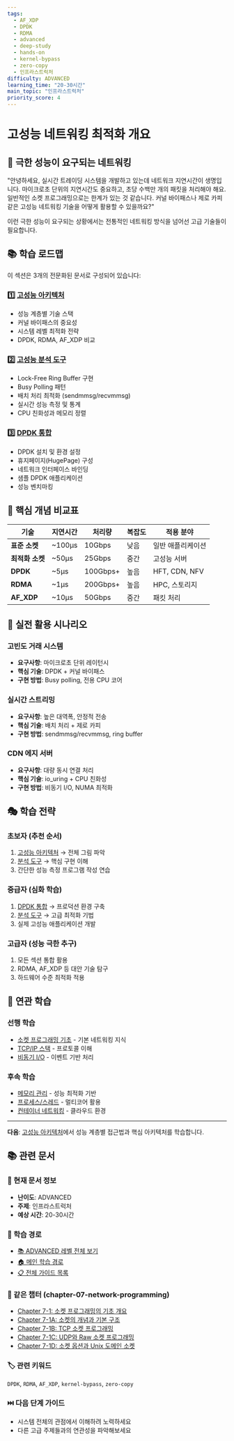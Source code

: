 ```yaml
---
tags:
  - AF_XDP
  - DPDK
  - RDMA
  - advanced
  - deep-study
  - hands-on
  - kernel-bypass
  - zero-copy
  - 인프라스트럭처
difficulty: ADVANCED
learning_time: "20-30시간"
main_topic: "인프라스트럭처"
priority_score: 4
---
```


# 고성능 네트워킹 최적화 개요

## 🎯 극한 성능이 요구되는 네트워킹

"안녕하세요, 실시간 트레이딩 시스템을 개발하고 있는데 네트워크 지연시간이 생명입니다. 마이크로초 단위의 지연시간도 중요하고, 초당 수백만 개의 패킷을 처리해야 해요. 일반적인 소켓 프로그래밍으로는 한계가 있는 것 같습니다. 커널 바이패스나 제로 카피 같은 고성능 네트워킹 기술을 어떻게 활용할 수 있을까요?"

이런 극한 성능이 요구되는 상황에서는 전통적인 네트워킹 방식을 넘어선 고급 기술들이 필요합니다.

## 📚 학습 로드맵

이 섹션은 3개의 전문화된 문서로 구성되어 있습니다:

### 1️⃣ [고성능 아키텍처](./07-05-high-performance-architecture.md)

- 성능 계층별 기술 스택
- 커널 바이패스의 중요성
- 시스템 레벨 최적화 전략
- DPDK, RDMA, AF_XDP 비교

### 2️⃣ [고성능 분석 도구](./07-45-high-performance-analysis-tool.md)

- Lock-Free Ring Buffer 구현
- Busy Polling 패턴
- 배치 처리 최적화 (sendmmsg/recvmmsg)
- 실시간 성능 측정 및 통계
- CPU 친화성과 메모리 정렬

### 3️⃣ [DPDK 통합](./07c-dpdk-integration.md)

- DPDK 설치 및 환경 설정
- 휴지페이지(HugePage) 구성
- 네트워크 인터페이스 바인딩
- 샘플 DPDK 애플리케이션
- 성능 벤치마킹

## 🎯 핵심 개념 비교표

| 기술 | 지연시간 | 처리량 | 복잡도 | 적용 분야 |
|------|----------|---------|--------|----------|
| **표준 소켓** | ~100μs | 10Gbps | 낮음 | 일반 애플리케이션 |
| **최적화 소켓** | ~50μs | 25Gbps | 중간 | 고성능 서버 |
| **DPDK** | ~5μs | 100Gbps+ | 높음 | HFT, CDN, NFV |
| **RDMA** | ~1μs | 200Gbps+ | 높음 | HPC, 스토리지 |
| **AF_XDP** | ~10μs | 50Gbps | 중간 | 패킷 처리 |

## 🚀 실전 활용 시나리오

### 고빈도 거래 시스템

- **요구사항**: 마이크로초 단위 레이턴시
- **핵심 기술**: DPDK + 커널 바이패스
- **구현 방법**: Busy polling, 전용 CPU 코어

### 실시간 스트리밍

- **요구사항**: 높은 대역폭, 안정적 전송
- **핵심 기술**: 배치 처리 + 제로 카피
- **구현 방법**: sendmmsg/recvmmsg, ring buffer

### CDN 에지 서버

- **요구사항**: 대량 동시 연결 처리
- **핵심 기술**: io_uring + CPU 친화성
- **구현 방법**: 비동기 I/O, NUMA 최적화

## 🎭 학습 전략

### 초보자 (추천 순서)

1. [고성능 아키텍처](./07-05-high-performance-architecture.md) → 전체 그림 파악
2. [분석 도구](./07-45-high-performance-analysis-tool.md) → 핵심 구현 이해
3. 간단한 성능 측정 프로그램 작성 연습

### 중급자 (심화 학습)

1. [DPDK 통합](./07c-dpdk-integration.md) → 프로덕션 환경 구축
2. [분석 도구](./07-45-high-performance-analysis-tool.md) → 고급 최적화 기법
3. 실제 고성능 애플리케이션 개발

### 고급자 (성능 극한 추구)

1. 모든 섹션 통합 활용
2. RDMA, AF_XDP 등 대안 기술 탐구
3. 하드웨어 수준 최적화 적용

## 🔗 연관 학습

### 선행 학습

- [소켓 프로그래밍 기초](./07-01-socket-basics.md) - 기본 네트워킹 지식
- [TCP/IP 스택](./07-13-tcp-ip-stack.md) - 프로토콜 이해
- [비동기 I/O](../chapter-06-file-io/04-async-io.md) - 이벤트 기반 처리

### 후속 학습

- [메모리 관리](../chapter-02-memory/) - 성능 최적화 기반
- [프로세스/스레드](../chapter-04-process-thread/) - 멀티코어 활용
- [컨테이너 네트워킹](../chapter-13-container-kubernetes/) - 클라우드 환경

---

**다음**: [고성능 아키텍처](./07-05-high-performance-architecture.md)에서 성능 계층별 접근법과 핵심 아키텍처를 학습합니다.

## 📚 관련 문서

### 📖 현재 문서 정보

- **난이도**: ADVANCED
- **주제**: 인프라스트럭처
- **예상 시간**: 20-30시간

### 🎯 학습 경로

- [📚 ADVANCED 레벨 전체 보기](../learning-paths/advanced/)
- [🏠 메인 학습 경로](../learning-paths/)
- [📋 전체 가이드 목록](../README.md)

### 📂 같은 챕터 (chapter-07-network-programming)

- [Chapter 7-1: 소켓 프로그래밍의 기초 개요](./07-01-socket-basics.md)
- [Chapter 7-1A: 소켓의 개념과 기본 구조](./07-02-socket-fundamentals.md)
- [Chapter 7-1B: TCP 소켓 프로그래밍](./07-10-tcp-programming.md)
- [Chapter 7-1C: UDP와 Raw 소켓 프로그래밍](./07-11-udp-raw-sockets.md)
- [Chapter 7-1D: 소켓 옵션과 Unix 도메인 소켓](./07-12-socket-options-unix.md)

### 🏷️ 관련 키워드

`DPDK`, `RDMA`, `AF_XDP`, `kernel-bypass`, `zero-copy`

### ⏭️ 다음 단계 가이드

- 시스템 전체의 관점에서 이해하려 노력하세요
- 다른 고급 주제들과의 연관성을 파악해보세요
